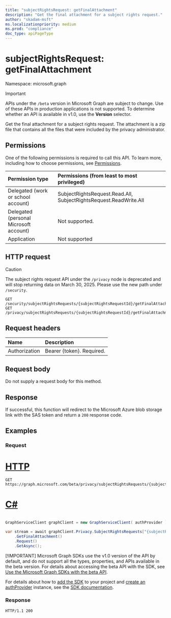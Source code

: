 ```yaml
---
title: "subjectRightsRequest: getFinalAttachment"
description: "Get the final attachment for a subject rights request."
author: "skadam-msft"
ms.localizationpriority: medium
ms.prod: "compliance"
doc_type: apiPageType
---
```


# subjectRightsRequest: getFinalAttachment
Namespace: microsoft.graph

> [!IMPORTANT]
> APIs under the `/beta` version in Microsoft Graph are subject to change. Use of these APIs in production applications is not supported. To determine whether an API is available in v1.0, use the **Version** selector.

Get the final attachment for a subject rights request. The attachment is a zip file that contains all the files that were included by the privacy administrator.

## Permissions
One of the following permissions is required to call this API. To learn more, including how to choose permissions, see [Permissions](/graph/permissions-reference).

|Permission type|Permissions (from least to most privileged)|
|:---|:---|
|Delegated (work or school account)|SubjectRightsRequest.Read.All, SubjectRightsRequest.ReadWrite.All|
|Delegated (personal Microsoft account)|Not supported.|
|Application|Not supported|

## HTTP request

> [!CAUTION]
> The subject rights request API under the `/privacy` node is deprecated and will stop returning data on March 30, 2025. Please use the new path under `/security`.
<!-- {
  "blockType": "ignored"
}
-->
``` http
GET /security/subjectRightsRequests/{subjectRightsRequestId}/getFinalAttachment
GET /privacy/subjectRightsRequests/{subjectRightsRequestId}/getFinalAttachment
```

## Request headers
|Name|Description|
|:---|:---|
|Authorization|Bearer {token}. Required.|

## Request body
Do not supply a request body for this method.

## Response

If successful, this function will redirect to the Microsoft Azure blob storage link with the SAS token and return a `200` response code.

## Examples

### Request

# [HTTP](#tab/http)
<!-- {
  "blockType": "request",
  "name": "subjectRightsRequest_getfinalattachment"
}
-->
``` http
GET https://graph.microsoft.com/beta/privacy/subjectRightsRequests/{subjectRightsRequestId}/getFinalAttachment
```

# [C#](#tab/csharp)

```csharp

GraphServiceClient graphClient = new GraphServiceClient( authProvider );

var stream = await graphClient.Privacy.SubjectRightsRequests["{subjectRightsRequest-id}"]
	.GetFinalAttachment()
	.Request()
	.GetAsync();

```


 [!IMPORTANT]
 Microsoft Graph SDKs use the v1.0 version of the API by default, and do not support all the types, properties, and APIs available in the beta version. For details about accessing the beta API with the SDK, see [Use the Microsoft Graph SDKs with the beta API](/graph/sdks/use-beta).

 For details about how to [add the SDK](/graph/sdks/sdk-installation) to your project and [create an authProvider](/graph/sdks/choose-authentication-providers) instance, see the [SDK documentation](/graph/sdks/sdks-overview).

### Response

<!-- {
  "blockType": "response",
  "truncated": true
}
-->
``` http
HTTP/1.1 200 
```

